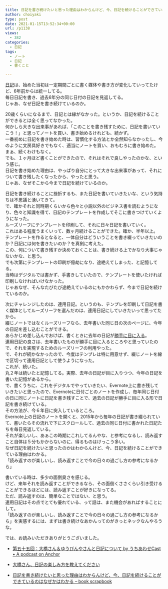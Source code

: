 ```yaml
---
title: 日記を書き続けたいと思った理由はわからんけど、今、日記を続けることができているのはなぜかはわかる
author: choiyaki
type: post
date: 2021-01-15T13:52:34+00:00
url: /p1138
views:
  - 382
categories:
  - 日記
tags:
  - ノート
  - 日記
  - 書くこと

---
```

[日記][1]は、始めた当初は一定期間ごとに書く媒体や書き方が変化していってたけど、6年前からは統一してる。  
毎日日記を書き、過去6年分の同じ日付の日記を見返してる。  
じゃあ、なぜ日記を書き続けているのか。

20歳くらいになるまで、日記とは縁がなかった。というか、日記を続けることができるとは全く思ってなかった。  
何かしら大きな出来事があれば、「このことを書き残すために、日記を書いていこう！」と思ってノートを買い、書き始めるけれども、続かず。  
一番初めに日記を書き始めた時は、習慣化する方法とか全然知らなかったし、今のように文房具好きでもなく、適当にノートを買い、おもむろに書き始めた。  
まぁ、続くわけもなく。  
でも、１ヶ月ほど書くことができたので、それはそれで良しやったのかな、という感じ。  
日記を書き始めた理由は、やっぱり自分にとって大きな出来事があって、それについて書き残したくなったから、やったと思う。  
じゃあ、なぜそこから今まで日記を続けているのか。

日記を書き続けることに挫折するも、また日記を書いていきたいな、という気持ちは不思議と湧いてきて。  
で、確かそれと同時期くらいから色々と小説以外のビジネス書を読むようになり、色々と知識を得て、日記のテンプレートを作成してそこに書きつけていくようになった。  
ルーズリーフにテンプレートを印刷して、それに日々日記を書いていく。  
これはある程度うまくいって、数ヶ月続けることができた。確か、半年以上。  
テンプレートを作るとなると、一体自分はどういうことを書き綴っていきたいのか？日記には何を書きたいのか？を真剣に考えた。  
この、何について書き残すか決めておくことは、書き続ける上でかなり大事じゃないかな、と思う。  
でも次第にテンプレートの印刷が億劫になり、途絶えてしまった、と記憶してる。  
当時はデジタルでは書かず、手書きしていたので、テンプレートを使いたければ印刷しなければいけなかった。  
じゃあなぜ、そんなたびたび途絶えているのにもかかわらず、今まで日記を続けているのか。

次にチャレンジしたのは、連用日記。というのも、テンプレを印刷して日記を書く媒体としてルーズリーフを選んだのは、連用日記にしていきたいって思ってたから。  
綴じノートではなくルーズリーフなら、去年書いた同じ日の次のページに、今年の日記を差し込むことができる。  
あらかじめ差し込んでおけば、書くときに去年の日記が[勝手に目に入る][2]。  
連用日記の良さは、去年書いたものが勝手に目に入るところやと思っていたので、それを実現するためのルーズリーフの利用やった。  
で、それが続かなかったので、今度はテンプレは特に用意せず、綴じノートを線で区切って連用日記として使うようになった。  
これが、続いた。  
丸２年は続いたと記憶してる。実際、去年の日記が目に入りつつ、今年の日記を書いた記憶があるから。  
で、書くうちに、これをデジタルでやっていきたい、Evernote上に書き残していきたいと思ったので、Evernoteに日付ごとのノートを作成し、毎年同じ日付の日に同じノートに日記を書き残すことで、過去の日記が勝手に目に入る形で日記を書き続けている。  
その方法が、今６年目に突入しているところ。  
Evernote上の日記のノートを開くと、2015年から毎年の日記が書き綴られていて、書いたらその流れで下にスクロールして、過去の同じ日付に書かれた日記たちを毎日見返している。  
それが楽しいし、あぁこの時期にこれしてるんやな、と参考になるし、読み返すこと自体は５分もかからないのに、得るものはけっこう多い。  
なぜ日記を続けたいと思ったのかはわからんけど、今、日記を続けることができている理由はわかる。  
「読み返すのが楽しいし、読み返すことで今の日々の過ごし方の参考になるから」

書いている時は、多少の面倒臭さを感じる。  
けど、来年それを読み返すことができるなら、その面倒くささくらい引き受けることができるほどには、読み返すことが好きになってる。  
ただ、読み返すのは、簡単なことではない、と思う。  
連用日記はその点でとても優れている、って話は、また機会があればすることにして。  
「読み返すのが楽しいし、読み返すことで今の日々の過ごし方の参考になるから」を実感するには、まずは書き続けなあかんってのがきっとネックなんやろうな。

では、お読みいただきありがとうございました。

  * [第五十五回：大橋さん＆ゆうびんやさんと日記について by うちあわせCast • A podcast on Anchor][3]
  * [大橋さん、日記の楽しみ方を教えてください][4]

  * [日記を書き続けたいと思った理由はわからんけど、今、日記を続けることができているのはなぜかはわかる &#8211; book scrapbook][5]

 [1]: https://scrapbox.io/choiyaki-hondana/%E6%97%A5%E8%A8%98
 [2]: https://scrapbox.io/choiyaki-hondana/%E5%8B%9D%E6%89%8B%E3%81%AB%E7%9B%AE%E3%81%AB%E5%85%A5%E3%82%8B
 [3]: https://anchor.fm/rashita/episodes/ep-eop8i1
 [4]: https://www.amazon.co.jp/gp/product/B08R9RGSQS/ref=as_li_tl?ie=UTF8&camp=247&creative=1211&creativeASIN=B08R9RGSQS&linkCode=as2&tag=choiyaki81-22&linkId=0829fdc1aef73e43df0dcd905305a164
 [5]: https://scrapbox.io/choiyaki-hondana/%E6%97%A5%E8%A8%98%E3%82%92%E6%9B%B8%E3%81%8D%E7%B6%9A%E3%81%91%E3%81%9F%E3%81%84%E3%81%A8%E6%80%9D%E3%81%A3%E3%81%9F%E7%90%86%E7%94%B1%E3%81%AF%E3%82%8F%E3%81%8B%E3%82%89%E3%82%93%E3%81%91%E3%81%A9%E3%80%81%E4%BB%8A%E3%80%81%E6%97%A5%E8%A8%98%E3%82%92%E7%B6%9A%E3%81%91%E3%82%8B%E3%81%93%E3%81%A8%E3%81%8C%E3%81%A7%E3%81%8D%E3%81%A6%E3%81%84%E3%82%8B%E3%81%AE%E3%81%AF%E3%81%AA%E3%81%9C%E3%81%8B%E3%81%AF%E3%82%8F%E3%81%8B%E3%82%8B